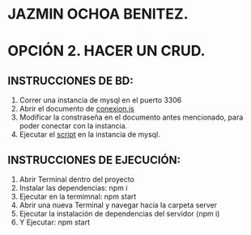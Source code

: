 # JAZMIN OCHOA BENITEZ.
# OPCIÓN 2. HACER UN CRUD.

## INSTRUCCIONES DE BD:
1. Correr una instancia de mysql en el puerto 3306
2. Abrir el documento de [conexion.js](./server/database/conexion.js)
3. Modificar la constraseña en el documento antes mencionado, para poder conectar con la instancia.
4. Ejecutar el [script](./server/database/Script-Movies.sql) en la instancia de mysql.

## INSTRUCCIONES DE EJECUCIÓN:
1. Abrir Terminal dentro del proyecto
2. Instalar las dependencias: npm i
3. Ejecutar en la termimnal: npm start
4. Abrir una nueva Terminal y navegar hacia la carpeta server
5. Ejecutar la instalación de dependencias del servidor (npm i)
6. Y Ejecutar: npm start
